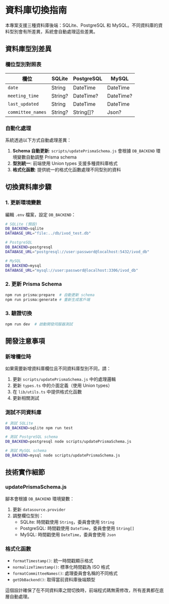 # 資料庫切換指南

本專案支援三種資料庫後端：SQLite、PostgreSQL 和 MySQL。不同資料庫的資料型別會有所差異，系統會自動處理這些差異。

## 資料庫型別差異

### 欄位型別對照表

| 欄位 | SQLite | PostgreSQL | MySQL |
|------|--------|------------|-------|
| `date` | String | DateTime | DateTime |
| `meeting_time` | String? | DateTime? | DateTime? |
| `last_updated` | String | DateTime | DateTime |
| `committee_names` | String? | String[]? | Json? |

### 自動化處理

系統透過以下方式自動處理差異：

1. **Schema 自動更新**: `scripts/updatePrismaSchema.js` 會根據 `DB_BACKEND` 環境變數自動調整 Prisma schema
2. **型別統一**: 前端使用 Union types 支援多種資料庫格式
3. **格式化函數**: 提供統一的格式化函數處理不同型別的資料

## 切換資料庫步驟

### 1. 更新環境變數

編輯 `.env` 檔案，設定 `DB_BACKEND`：

```bash
# SQLite (預設)
DB_BACKEND=sqlite
DATABASE_URL="file:../db/ivod_test.db"

# PostgreSQL
DB_BACKEND=postgresql
DATABASE_URL="postgresql://user:password@localhost:5432/ivod_db"

# MySQL
DB_BACKEND=mysql
DATABASE_URL="mysql://user:password@localhost:3306/ivod_db"
```

### 2. 更新 Prisma Schema

```bash
npm run prisma:prepare  # 自動更新 schema
npm run prisma:generate # 重新生成客戶端
```

### 3. 驗證切換

```bash
npm run dev  # 啟動開發伺服器測試
```

## 開發注意事項

### 新增欄位時

如果需要新增資料庫欄位且不同資料庫型別不同，請：

1. 更新 `scripts/updatePrismaSchema.js` 中的處理邏輯
2. 更新 `types.ts` 中的介面定義（使用 Union types）
3. 在 `lib/utils.ts` 中提供格式化函數
4. 更新相關測試

### 測試不同資料庫

```bash
# 測試 SQLite
DB_BACKEND=sqlite npm run test

# 測試 PostgreSQL schema
DB_BACKEND=postgresql node scripts/updatePrismaSchema.js

# 測試 MySQL schema  
DB_BACKEND=mysql node scripts/updatePrismaSchema.js
```

## 技術實作細節

### updatePrismaSchema.js

腳本會根據 `DB_BACKEND` 環境變數：

1. 更新 `datasource.provider`
2. 調整欄位型別：
   - SQLite: 時間戳使用 `String`，委員會使用 `String`
   - PostgreSQL: 時間戳使用 `DateTime`，委員會使用 `String[]`
   - MySQL: 時間戳使用 `DateTime`，委員會使用 `Json`

### 格式化函數

- `formatTimestamp()`: 統一時間戳顯示格式
- `normalizeTimestamp()`: 標準化時間戳為 ISO 格式
- `formatCommitteeNames()`: 處理委員會名稱的不同格式
- `getDbBackend()`: 取得當前資料庫後端類型

這個設計確保了在不同資料庫之間切換時，前端程式碼無需修改，所有差異都在底層自動處理。